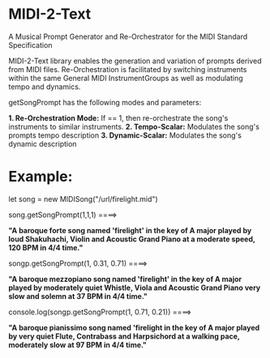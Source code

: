 # MIDI-2-Text
A Musical Prompt Generator and Re-Orchestrator for the MIDI Standard Specification

MIDI-2-Text library enables the generation and variation of prompts derived from MIDI files.
Re-Orchestration is facilitated by switching instruments within the same General MIDI InstrumentGroups as well as modulating tempo and dynamics.
    
getSongPrompt has the following modes and parameters:

**1. Re-Orchestration Mode:** If == 1, then re-orchestrate the song's instruments to similar instruments.
**2. Tempo-Scalar:** Modulates the song's prompts tempo description
**3. Dynamic-Scalar:** Modulates the song's dynamic description

# Example:

let song = new MIDISong("/url/firelight.mid")

song.getSongPrompt(1,1,1)  ====>

**"A baroque forte song named 'firelight' in the key of A major played by loud Shakuhachi, Violin and Acoustic Grand Piano at a moderate speed, 120 BPM in 4/4 time."**

songp.getSongPrompt(1, 0.31, 0.71)  ====>

**"A baroque mezzopiano song named 'firelight' in the key of A major played by moderately quiet Whistle, Viola and Acoustic Grand Piano very slow and solemn at 37 BPM in 4/4 time."**

console.log(songp.getSongPrompt(1, 0.71, 0.21))  ====>

**"A baroque pianissimo song named 'firelight in the key of A major played by very quiet Flute, Contrabass and Harpsichord at a walking pace, moderately slow at 97 BPM in 4/4 time."**
